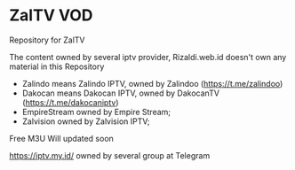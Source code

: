 # ZalTV VOD
Repository for ZalTV

The content owned by several iptv provider, Rizaldi.web.id doesn't own any material in this Repository
- Zalindo means Zalindo IPTV, owned by Zalindoo (https://t.me/zalindoo)
- Dakocan means Dakocan IPTV, owned by DakocanTV (https://t.me/dakocaniptv)
- EmpireStream owned by Empire Stream;
- Zalvision owned by Zalvision IPTV;

Free M3U Will updated soon

https://iptv.my.id/ owned by several group at Telegram
